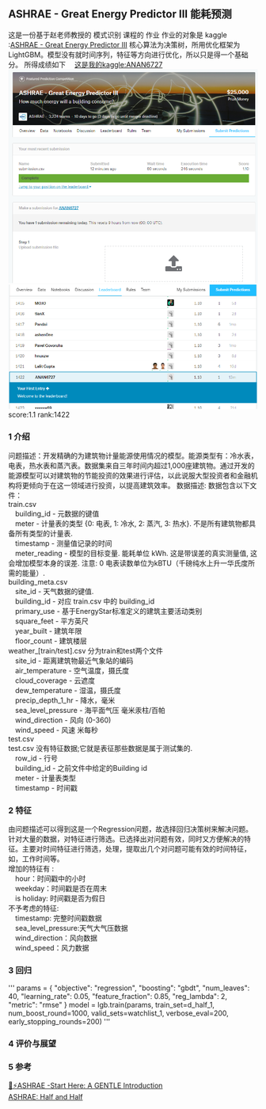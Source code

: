 ## ASHRAE - Great Energy Predictor III 能耗预测
这是一份基于赵老师教授的 模式识别 课程的 作业
作业的对象是 kaggle :[ASHRAE - Great Energy Predictor III](https://www.kaggle.com/c/ashrae-energy-prediction/overview)
核心算法为决策树，所用优化框架为LightGBM。模型没有就时间序列，特征等方向进行优化，所以只是得一个基础分。
所得成绩如下
&emsp;[这是我的kaggle:ANAN6727](https://www.kaggle.com/anan6727903376998/competitions)
    ![score](https://raw.githubusercontent.com/anjie6727/hello-github/master/score.png)
    ![rank](https://raw.githubusercontent.com/anjie6727/hello-github/master/rank.png)
score:1.1 rank:1422
### 1 介绍
问题描述：开发精确的为建筑物计量能源使用情况的模型。能源类型有：冷水表，电表，热水表和蒸汽表。数据集来自三年时间内超过1,000座建筑物。通过开发的能源模型可以对建筑物的节能投资的效果进行评估，以此说服大型投资者和金融机构将更倾向于在这一领域进行投资，以提高建筑效率。
数据描述:  数据包含以下文件：\
train.csv\
	&emsp;building_id - 元数据的键值\
	&emsp;meter - 计量表的类型 {0: 电表, 1: 冷水, 2: 蒸汽, 3: 热水}. 不是所有建筑物都具备所有类型的计量表.\
	&emsp;timestamp - 测量值记录的时间\
	&emsp;meter_reading - 模型的目标变量. 能耗单位 kWh. 这是带误差的真实测量值, 这会增加模型本身的误差. 注意:  0 电表读数单位为kBTU（千磅纯水上升一华氏度所需的能量）.\
building_meta.csv\
	&emsp;site_id - 天气数据的键值.\
	&emsp;building_id - 对应 train.csv 中的 building_id\
	&emsp;primary_use - 基于EnergyStar标准定义的建筑主要活动类别\
	&emsp;square_feet - 平方英尺\
	&emsp;year_built - 建筑年限\
	&emsp;floor_count - 建筑楼层\
weather_[train/test].csv 分为train和test两个文件\
	&emsp;site_id - 距离建筑物最近气象站的编码\
	&emsp;air_temperature - 空气温度，摄氏度\
	&emsp;cloud_coverage - 云遮度\
	&emsp;dew_temperature - 湿温，摄氏度\
	&emsp;precip_depth_1_hr - 降水，毫米\
	&emsp;sea_level_pressure - 海平面气压 毫米汞柱/百帕\
	&emsp;wind_direction - 风向 (0-360)\
	&emsp;wind_speed - 风速 米每秒\
test.csv\
test.csv 没有特征数据;它就是表征那些数据是属于测试集的.\
	&emsp;row_id - 行号\
	&emsp;building_id - 之前文件中给定的Building id\
	&emsp;meter - 计量表类型\
	&emsp;timestamp - 时间戳
### 2 特征
由问题描述可以得到这是一个Regression问题，故选择回归决策树来解决问题。\
针对大量的数据，对特征进行筛选。已选择出对问题有效，同时又方便解决的特征。主要对时间特征进行筛选，处理，提取出几个对问题可能有效的时间特征，如，工作时间等。\
增加的特征有 :\
&emsp;hour：时间戳中的小时\
&emsp;weekday：时间戳是否在周末\
&emsp;is holiday: 时间戳是否为假日\
不予考虑的特征:\
&emsp;timestamp: 完整时间戳数据\
&emsp;sea_level_pressure:天气大气压数据\
&emsp;wind_direction：风向数据\
&emsp;wind_speed：风力数据
### 3 回归
'''
params = {
    "objective": "regression",
    "boosting": "gbdt",
    "num_leaves": 40,
    "learning_rate": 0.05,
    "feature_fraction": 0.85,
    "reg_lambda": 2,
    "metric": "rmse"
}
model = lgb.train(params, train_set=d_half_1, num_boost_round=1000, valid_sets=watchlist_1, verbose_eval=200, early_stopping_rounds=200)
'''
### 4 评价与展望

### 5 参考
[🔌⚡ASHRAE -Start Here: A GENTLE Introduction](https://www.kaggle.com/caesarlupum/ashrae-start-here-a-gentle-introduction)\
[ASHRAE: Half and Half](https://www.kaggle.com/rohanrao/ashrae-half-and-half)

